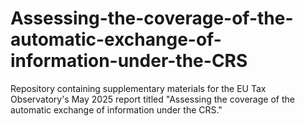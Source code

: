 # Assessing-the-coverage-of-the-automatic-exchange-of-information-under-the-CRS
Repository containing supplementary materials for the EU Tax Observatory's May 2025 report titled "Assessing the coverage of the automatic exchange of information under the CRS."
